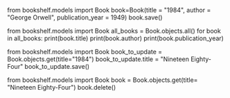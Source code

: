 <!-- create -->
from bookshelf.models import Book
book=Book(title = "1984", author = "George Orwell", publication_year = 1949)
book.save()

<!-- retrive -->
from bookshelf.models import Book
all_books = Book.objects.all()
for book in all_books:
    print(book.title)
    print(book.author)
    print(book.publication_year)

<!-- 
    output:
    1984
    George Orwell
    1949 -->

<!-- Update -->
from bookshelf.models import Book
book_to_update = Book.objects.get(title="1984")
book_to_update.title = "Nineteen Eighty-Four"
book_to_update.save()

<!-- Delete -->
from bookshelf.models import Book
book = Book.objects.get(title= "Nineteen Eighty-Four")
book.delete()

<!-- output
(1, {'bookshelf.Book': 1}) -->